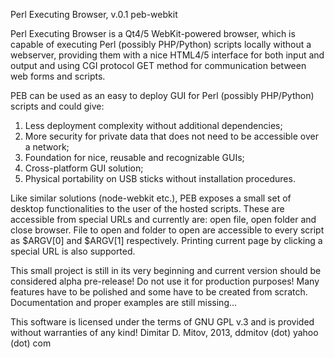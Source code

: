 
Perl Executing Browser, v.0.1
peb-webkit

Perl Executing Browser is a Qt4/5 WebKit-powered browser,
which is capable of executing Perl (possibly PHP/Python) scripts locally without a webserver,
providing them with a nice HTML4/5 interface for both input and output and
using CGI protocol GET method for communication between web forms and scripts.

PEB can be used as an easy to deploy GUI for Perl (possibly PHP/Python) scripts and could give:
1. Less deployment complexity without additional dependencies;
2. More security for private data that does not need to be accessible over a network;
3. Foundation for nice, reusable and recognizable GUIs;
4. Cross-platform GUI solution;
5. Physical portability on USB sticks without installation procedures.

Like similar solutions (node-webkit etc.), PEB exposes a small set of desktop functionalities
to the user of the hosted scripts. These are accessible from special URLs and currently are:
open file, open folder and close browser.
File to open and folder to open are accessible to every script as $ARGV[0] and $ARGV[1] respectively.
Printing current page by clicking a special URL is also supported.

This small project is still in its very beginning and
current version should be considered alpha pre-release!
Do not use it for production purposes!
Many features have to be polished and some have to be created from scratch.
Documentation and proper examples are still missing...

This software is licensed under the terms of GNU GPL v.3 and
is provided without warranties of any kind!
Dimitar D. Mitov, 2013, ddmitov (dot) yahoo (dot) com
 